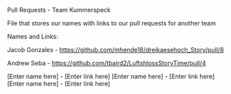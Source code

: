 Pull Requests - Team Kummerspeck

File that stores our names with links to our pull requests for another team

Names and Links:

Jacob Gonzales - https://github.com/mhende18/dreikaesehoch_Story/pull/8

Andrew Seba - https://github.com/tbaird2/LuftshlossStoryTime/pull/4

[Enter name here] - [Enter link here]
[Enter name here] - [Enter link here]
[Enter name here] - [Enter link here]
